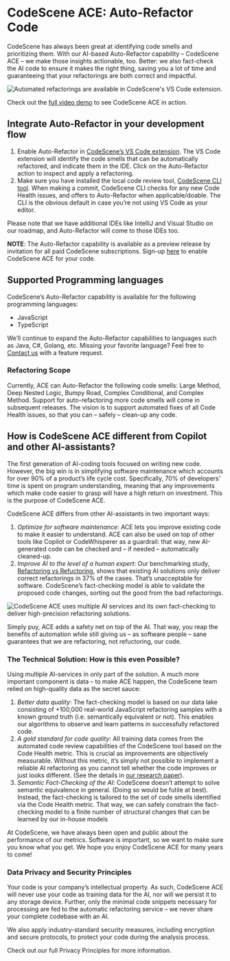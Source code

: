 # CodeScene ACE: Auto-Refactor Code

CodeScene has always been great at identifying code smells and prioritizing them. With our AI-based Auto-Refactor capability – CodeScene ACE – we
make those insights actionable, too. Better: we also fact-check the AI code to ensure it makes the right thing, saving you a
lot of time and guaranteeing that your refactorings are both correct and impactful.

![Automated refactorings are available in CodeScene's VS Code extension.](../shared/auto-refactor/auto-refactor-in-vs-code.gif)

Check out the [full video demo](https://www.youtube.com/watch?v=AilrTeEiRuo) to see CodeScene ACE in action.

## Integrate Auto-Refactor in your development flow

1. Enable Auto-Refactor in [CodeScene’s VS Code extension](https://marketplace.visualstudio.com/items?itemName=CodeScene.codescene-vscode).
   The VS Code extension will identify the code smells that can be automatically refactored, and indicate them in the IDE. Click on the Auto-Refactor action to inspect and
   apply a refactoring.
2. Make sure you have installed the local code review tool,  [CodeScene CLI tool](../cli/README.md).
   When making a commit, CodeScene CLI checks for any new Code Health issues, and offers to Auto-Refactor when applicable/doable. The CLI
   is the obvious default in case you’re not using VS Code as your editor.

Please note that we have additional IDEs like IntelliJ and Visual Studio on our roadmap, and Auto-Refactor will come to those IDEs too.

**NOTE**: The Auto-Refactor capability is available as a preview release by invitation for all paid CodeScene subscriptions. Sign-up [here](https://codescene.com/ai) to enable
CodeScene ACE for your code.

## Supported Programming languages

CodeScene’s Auto-Refactor capability is available for the following programming languages:

* JavaScript
* TypeScript

We’ll continue to expand the Auto-Refactor capabilities to languages such as Java, C#, Golang, etc.
Missing your favorite language? Feel free to [Contact us](https://codescene.com/contact-us) with a feature request.

### Refactoring Scope

Currently, ACE can Auto-Refactor the following code smells: Large Method, Deep Nested Logic, Bumpy Road, Complex Conditional, and Complex Method.
Support for auto-refactoring more code smells will come in subsequent releases. The vision is to support automated fixes of all Code Health issues, so
that you can – safely – clean-up any code.

## How is CodeScene ACE different from Copilot and other AI-assistants?

The first generation of AI-coding tools focused on writing new code. However, the big win is in simplifying software maintenance which accounts for
over 90% of a product’s life cycle cost. Specifically, 70% of developers’ time is spent on program understanding, meaning that any improvements which
make code easier to grasp will have a high return on investment. This is the purpose of CodeScene ACE.

CodeScene ACE differs from other AI-assistants in two important ways:

1. *Optimize for software maintenance*: ACE lets you improve existing code to make it easier to understand. ACE can also be used on top of
   other tools like Copilot or CodeWhisperer as a guardrail: that way, new AI-generated code can be checked and – if needed – automatically cleaned-up.
2. *Improve AI to the level of a human expert*: Our benchmarking study,
   [Refactoring vs Refuctoring](https://codescene.com/hubfs/whitepapers/Refactoring-vs-Refuctoring-Advancing-the-state-of-AI-automated-code-improvements.pdf),
   shows that existing AI solutions only deliver correct refactorings in 37% of the cases. That’s unacceptable for software. CodeScene’s fact-checking model
   is able to validate the proposed code changes, sorting out the good from the bad refactorings.

![CodeScene ACE uses multiple AI services and its own fact-checking to deliver high-precision refactoring solutions.](../shared/auto-refactor/codescene-ace-overview.png)

Simply puy, ACE adds a safety net on top of the AI. That way, you reap the benefits of automation while still giving us – as
software people – sane guarantees that we are refactoring, not refuctoring, our code.

### The Technical Solution: How is this even Possible?

Using multiple AI-services in only part of the solution. A much more important component is data – to make ACE happen, the CodeScene team
relied on high-quality data as the secret sauce:

1. *Better data quality*: The fact-checking model is based on our data lake consisting of +100,000 real-world
   JavaScript refactoring samples with a known ground truth (i.e. semantically equivalent or not). This enables our algorithms
   to observe and learn patterns in successfully refactored code.
2. *A gold standard for code quality*: All training data comes from the automated code review capabilities of the CodeScene tool based on
   the Code Health metric. This is crucial as improvements are objectively measurable. Without this metric, it’s simply not possible
   to implement a reliable AI refactoring as you cannot tell whether the code improves or just looks different. (See the details in
   [our research paper](https://codescene.com/hubfs/whitepapers/Refactoring-vs-Refuctoring-Advancing-the-state-of-AI-automated-code-improvements.pdf)).
3. *Semantic Fact-Checking of the AI*:  CodeScene doesn’t attempt to solve semantic equivalence in general. (Doing so would be futile at best). Instead,
   the fact-checking is tailored to the set of code smells identified via the Code Health metric. That way, we can safely constrain the fact-checking model
   to a finite number of structural changes that can be learned by our in-house models

At CodeScene, we have always been open and public about the performance of our metrics. Software is important, so we want to make sure
you know what you get. We hope you enjoy CodeScene ACE for many years to come!

### Data Privacy and Security Principles

Your code is your company’s intellectual property. As such, CodeScene ACE will never use your code as training data for the AI, nor will
we persist it to any storage device. Further, only the minimal code snippets necessary for processing are fed to the automatic refactoring
service – we never share your complete codebase with an AI.

We also apply industry-standard security measures, including encryption and secure protocols, to protect your code during the analysis process.

Check out our full Privacy Principles for more information.
